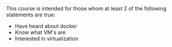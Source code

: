This course is intended for those whom at least 2 of the following statements are true:
- Have heard about docker
- Know what VM's are
- Interested in virtualization
